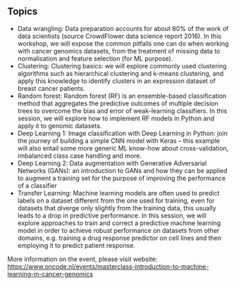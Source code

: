## Topics

* Data wrangling: Data preparation accounts for about 80% of the work of data scientists (source CrowdFlower data science report 2016). In this workshop, we will expose the common pitfalls one can do when working with cancer genomics datasets, from the treatment of missing data to normalisation and feature selection (for ML purpose).
* Clustering: Clustering basics: we will explore commonly used clustering algorithms such as hierarchical clustering and k-means clustering, and apply this knowledge to identify clusters in an expression dataset of breast cancer patients.
* Random forest: Random forest (RF) is an ensemble-based classification method that aggregates the predictive outcomes of multiple decision trees to overcome the bias and error of weak-learning classifiers. In this session, we will explore how to implement RF models in Python and apply it to genomic datasets.
* Deep Learning 1: Image classification with Deep Learning in Python: join the journey of building a simple CNN model with Keras – this example will also entail some more generic ML know-how about cross-validation, imbalanced class case handling and more.
* Deep Learning 2: Data augmentation with Generative Adversarial Networks (GANs): an introduction to GANs and how they can be applied to augment a training set for the purpose of improving the performance of a classifier
* Transfer Learning: Machine learning models are often used to predict labels on a dataset different from the one used for training, even for datasets that diverge only slightly from the training data, this usually leads to a drop in predictive performance. In this session, we will explore approaches to train and correct a predictive machine learning model in order to achieve robust performance on datasets from other domains, e.g. training a drug response predictor on cell lines and then employing it to predict patient response.


More information on the event, please visit website: https://www.oncode.nl/events/masterclass-introduction-to-machine-learning-in-cancer-genomics
